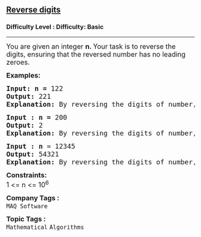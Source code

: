<h2><a href="https://www.geeksforgeeks.org/problems/reverse-digit0316/1?page=1&category=Mathematical&difficulty=Basic&sortBy=submissions">Reverse digits</a></h2><h3>Difficulty Level : Difficulty: Basic</h3><hr><div class="problems_problem_content__Xm_eO"><p><span style="font-size: 18px;">You are given an integer <strong>n. </strong>Your task is to reverse the digits, ensuring that the reversed number has no leading zeroes.</span></p>
<p><span style="font-size: 18px;"><strong>Examples:</strong></span></p>
<pre><span style="font-size: 18px;"><strong>Input: n = </strong>122
<strong>Output: </strong>221
<strong>Explanation: </strong>By reversing the digits of number, number will change into 221.</span>
</pre>
<pre><span style="font-size: 18px;"><strong>Input : n = </strong>200
<strong>Output: </strong>2
<strong>Explanation: </strong>By reversing the digits of number,</span> <span style="font-size: 18px;">number will change into 2.</span></pre>
<pre><span style="font-size: 18px;"><strong>Input : n</strong> = 12345 
<strong>Output: </strong>54321
<strong>Explanation: </strong>By reversing the digits of number,</span> <span style="font-size: 18px;"><span style="font-size: 18px;">number will change into 54321</span>.</span></pre>
<p><span style="font-size: 18px;"><strong>Constraints:</strong><br>1 &lt;= n &lt;= 10<sup>6</sup></span></p></div><p><span style=font-size:18px><strong>Company Tags : </strong><br><code>MAQ Software</code>&nbsp;<br><p><span style=font-size:18px><strong>Topic Tags : </strong><br><code>Mathematical</code>&nbsp;<code>Algorithms</code>&nbsp;